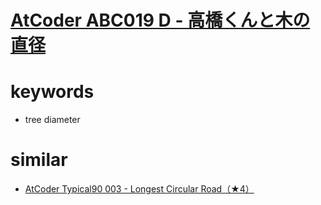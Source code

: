# [AtCoder ABC019 D - 高橋くんと木の直径](https://atcoder.jp/contests/abc019/tasks/abc019_4)


# keywords
- tree diameter 



# similar 
- [AtCoder Typical90 003 - Longest Circular Road（★4）](https://atcoder.jp/contests/typical90/tasks/typical90_c)